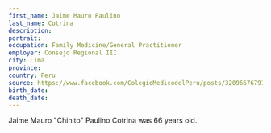 ```yaml
---
first_name: Jaime Mauro Paulino
last_name: Cotrina
description: 
portrait: 
occupation: Family Medicine/General Practitioner
employer: Consejo Regional III
city: Lima
province: 
country: Peru
source: https://www.facebook.com/ColegioMedicodelPeru/posts/3209667679125918
birth_date: 
death_date: 
---
```


Jaime Mauro "Chinito" Paulino Cotrina was 66 years old.